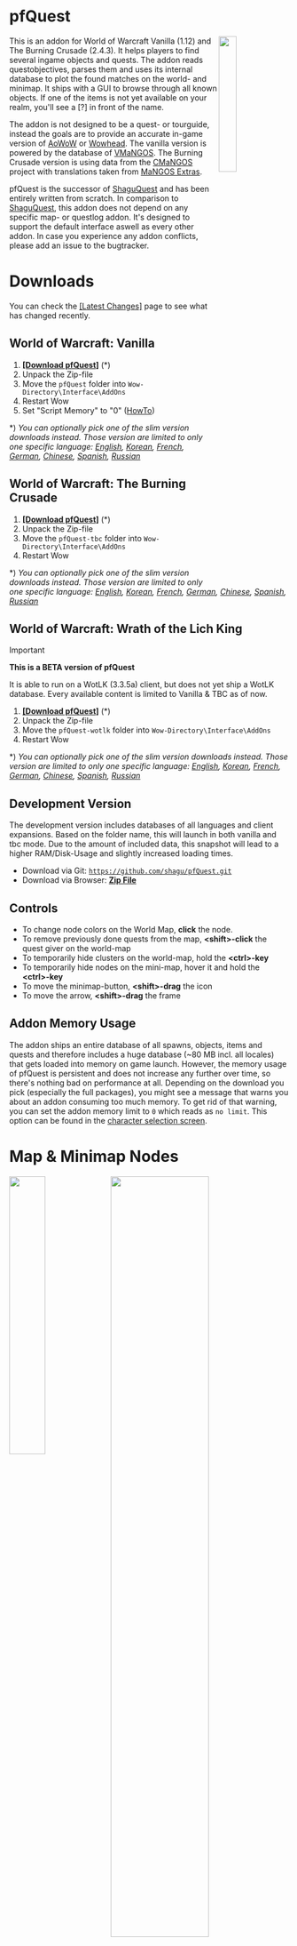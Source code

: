 # pfQuest
<img src="https://raw.githubusercontent.com/shagu/ShaguAddons/master/_img/pfQuest/mode.png" float="right" align="right" width="25%">

This is an addon for World of Warcraft Vanilla (1.12) and The Burning Crusade (2.4.3). It helps players to find several ingame objects and quests. The addon reads questobjectives, parses them and uses its internal database to plot the found matches on the world- and minimap. It ships with a GUI to browse through all known objects. If one of the items is not yet available on your realm, you'll see a [?] in front of the name.

The addon is not designed to be a quest- or tourguide, instead the goals are to provide an accurate in-game version of [AoWoW](http://db.vanillagaming.org/) or [Wowhead](http://www.wowhead.com/). The vanilla version is powered by the database of [VMaNGOS](https://github.com/vmangos). The Burning Crusade version is using data from the [CMaNGOS](https://github.com/cmangos) project with translations taken from [MaNGOS Extras](https://github.com/MangosExtras).

pfQuest is the successor of [ShaguQuest](https://shagu.org/ShaguQuest/) and has been entirely written from scratch. In comparison to [ShaguQuest](https://shagu.org/ShaguQuest/), this addon does not depend on any specific map- or questlog addon. It's designed to support the default interface aswell as every other addon. In case you experience any addon conflicts, please add an issue to the bugtracker.

# Downloads
You can check the [[Latest Changes]](https://github.com/shagu/pfQuest/commits/master) page to see what has changed recently.

## World of Warcraft: **Vanilla**
1. **[[Download pfQuest]](https://github.com/shagu/pfQuest/releases/latest/download/pfQuest-full.zip)** (\*)
2. Unpack the Zip-file
3. Move the `pfQuest` folder into `Wow-Directory\Interface\AddOns`
4. Restart Wow
5. Set "Script Memory" to "0" ([HowTo](https://i.imgur.com/rZXwaK0.jpg))

\*) *You can optionally pick one of the slim version downloads instead. Those version are limited to only one specific language: [English](https://github.com/shagu/pfQuest/releases/latest/download/pfQuest-enUS.zip),
[Korean](https://github.com/shagu/pfQuest/releases/latest/download/pfQuest-koKR.zip),
[French](https://github.com/shagu/pfQuest/releases/latest/download/pfQuest-frFR.zip),
[German](https://github.com/shagu/pfQuest/releases/latest/download/pfQuest-deDE.zip),
[Chinese](https://github.com/shagu/pfQuest/releases/latest/download/pfQuest-zhCN.zip),
[Spanish](https://github.com/shagu/pfQuest/releases/latest/download/pfQuest-esES.zip),
[Russian](https://github.com/shagu/pfQuest/releases/latest/download/pfQuest-ruRU.zip)*

## World of Warcraft: **The Burning Crusade**
1. **[[Download pfQuest]](https://github.com/shagu/pfQuest/releases/latest/download/pfQuest-full-tbc.zip)** (\*)
2. Unpack the Zip-file
3. Move the `pfQuest-tbc` folder into `Wow-Directory\Interface\AddOns`
4. Restart Wow

\*) *You can optionally pick one of the slim version downloads instead. Those version are limited to only one specific language: [English](https://github.com/shagu/pfQuest/releases/latest/download/pfQuest-enUS-tbc.zip),
[Korean](https://github.com/shagu/pfQuest/releases/latest/download/pfQuest-koKR-tbc.zip),
[French](https://github.com/shagu/pfQuest/releases/latest/download/pfQuest-frFR-tbc.zip),
[German](https://github.com/shagu/pfQuest/releases/latest/download/pfQuest-deDE-tbc.zip),
[Chinese](https://github.com/shagu/pfQuest/releases/latest/download/pfQuest-zhCN-tbc.zip),
[Spanish](https://github.com/shagu/pfQuest/releases/latest/download/pfQuest-esES-tbc.zip),
[Russian](https://github.com/shagu/pfQuest/releases/latest/download/pfQuest-ruRU-tbc.zip)*

## World of Warcraft: **Wrath of the Lich King**

> [!IMPORTANT]
>
> **This is a BETA version of pfQuest**
>
> It is able to run on a WotLK (3.3.5a) client, but does not yet ship a WotLK database.
> Every available content is limited to Vanilla & TBC as of now.

1. **[[Download pfQuest]](https://github.com/shagu/pfQuest/releases/latest/download/pfQuest-full-wotlk.zip)** (\*)
2. Unpack the Zip-file
3. Move the `pfQuest-wotlk` folder into `Wow-Directory\Interface\AddOns`
4. Restart Wow

\*) *You can optionally pick one of the slim version downloads instead. Those version are limited to only one specific language: [English](https://github.com/shagu/pfQuest/releases/latest/download/pfQuest-enUS-wotlk.zip),
[Korean](https://github.com/shagu/pfQuest/releases/latest/download/pfQuest-koKR-wotlk.zip),
[French](https://github.com/shagu/pfQuest/releases/latest/download/pfQuest-frFR-wotlk.zip),
[German](https://github.com/shagu/pfQuest/releases/latest/download/pfQuest-deDE-wotlk.zip),
[Chinese](https://github.com/shagu/pfQuest/releases/latest/download/pfQuest-zhCN-wotlk.zip),
[Spanish](https://github.com/shagu/pfQuest/releases/latest/download/pfQuest-esES-wotlk.zip),
[Russian](https://github.com/shagu/pfQuest/releases/latest/download/pfQuest-ruRU-wotlk.zip)*

## Development Version
The development version includes databases of all languages and client expansions. Based on the folder name, this will launch in both vanilla and tbc mode. Due to the amount of included data, this snapshot will lead to a higher RAM/Disk-Usage and slightly increased loading times.

- Download via Git: [`https://github.com/shagu/pfQuest.git`](https://github.com/shagu/pfQuest.git)
- Download via Browser: **[Zip File](https://github.com/shagu/pfQuest/archive/master.zip)**

## Controls
- To change node colors on the World Map, **click** the node.
- To remove previously done quests from the map, **\<shift\>-click** the quest giver on the world-map
- To temporarily hide clusters on the world-map, hold the **\<ctrl\>-key**
- To temporarily hide nodes on the mini-map, hover it and hold the **\<ctrl\>-key**
- To move the minimap-button, **\<shift\>-drag** the icon
- To move the arrow, **\<shift\>-drag** the frame

## Addon Memory Usage
The addon ships an entire database of all spawns, objects, items and quests and therefore includes a huge database (~80 MB incl. all locales) that gets loaded into memory on game launch. However, the memory usage of pfQuest is persistent and does not increase any further over time, so there's nothing bad on performance at all. Depending on the download you pick (especially the full packages), you might see a message that warns you about an addon consuming too much memory. To get rid of that warning, you can set the addon memory limit to `0` which reads as `no limit`. This option can be found in the [character selection screen](https://i.imgur.com/rZXwaK0.jpg).

# Map & Minimap Nodes
<img src="https://raw.githubusercontent.com/shagu/ShaguAddons/master/_img/pfQuest/arrow.jpg" width="35.8%" align="left">
<img src="https://raw.githubusercontent.com/shagu/ShaguAddons/master/_img/pfQuest/minimap-nodes.png" width="59.25%">
<img src="https://raw.githubusercontent.com/shagu/ShaguAddons/master/_img/pfQuest/map-quests.png" width="55.35%" align="left">
<img src="https://raw.githubusercontent.com/shagu/ShaguAddons/master/_img/pfQuest/map-spawnpoints.png" width="39.65%">

# Auto-Tracking
<img src="https://raw.githubusercontent.com/shagu/ShaguAddons/master/_img/pfQuest/map-autotrack.png" float="right" align="right" width="30%">
The addon features 4 different modes that define how the new or updated questobjectives should be handled. Those modes can be selected on the dropdown menu in the top-right area the map.

### Option: All Quests
Every quest will be automatically shown and updated on the map.

### Option: Tracked Quests
Only tracked quests (Shift-Click) will be automatically shown and updated on the map.

### Option: Manual Selection
Only quest objectives that have been manually displayed ("Show"-Button in the Questlog) will be displayed.
Completed quest objectives will be still automatically removed from the map.

### Option: Hide Quests
Same as "Manual Selection" and in addition to that, Quest-Givers won't be shown automatically.
Also completed quest objectives will remain on the map. This mode won't touch any of the map nodes created.

# Database Browser
<img src="https://raw.githubusercontent.com/shagu/ShaguAddons/master/_img/pfQuest/browser-spawn.png" align="left" width="30%">
<img src="https://raw.githubusercontent.com/shagu/ShaguAddons/master/_img/pfQuest/browser-quests.png" align="left" width="30%">
<img src="https://raw.githubusercontent.com/shagu/ShaguAddons/master/_img/pfQuest/browser-items.png" align="center" width="33%">

The database GUI allows you to bookmark and browse through all entries within the pfQuest database. It can be opened by a click on the pfQuest minimap icon or via `/db show`. The browser will show a maximum of 100 entries at once for each tab. Use your scrollwheel or press the up/down arrows to go up and down the list.

# Questlog Integration
### Questlinks
<img src="https://raw.githubusercontent.com/shagu/ShaguAddons/master/_img/pfQuest/questlink.png" float="right" align="right" width="30%">

On servers that support questlinks, a shift-click on a selected quest will add a questlink into chat. Those links are similar to the known questlinks from TBC+ and are compatible to ones produced by [ShaguQuest](https://shagu.org/ShaguQuest/), [Questie](https://github.com/AeroScripts/QuestieDev) and [QuestLink](http://addons.us.to/addon/questlink-0). Please be aware that some servers (e.g Kronos) are blocking questlinks and you'll have to disable this feature in the pfQuest settings, in order to print the quest name into the chat instead of adding a questlink. Questlinks sent from pfQuest to pfQuest are locale independent and rely on the Quest ID.

The tooltip will display quest information such as your current state on the quest (new, in progress, already done) as well as the quest objective text and the full quest description. In addition to that, the suggested level and the minimum level are shown.

### Questlog Buttons
<img src="https://raw.githubusercontent.com/shagu/ShaguAddons/master/_img/pfQuest/questlog-integration.png" align="left" width="300">

The questlog will show 4 additional buttons on each quest in order to provide easy manual quest tracking. Those buttons can be used to show or hide individual quests on the map. Those buttons won't affect the entries that you've placed by using the database browser.

**Show**  
The "Show" button will add the questobjectives of the current quest to the map.

**Hide**  
The "Hide" button will remove the current selected quest from the map.

**Clean**  
The "Clean" button will remove all nodes that have been placed by pfQuest from the map.

**Reset**  
The "Reset" button will restore the default visibility of icons to match the set values on the map dropdown menu (e.g "All Quests" by default).

# Chat/Macro CLI
<img src="https://raw.githubusercontent.com/shagu/ShaguAddons/master/_img/pfQuest/chat-cli.png">

The addon features a CLI interface which allows you to easilly create macros to show your favourite herb or mining-veins. Let's say you want to display all **Iron Deposit** deposits, then type in chat or create a macro with the text: `/db object Iron Deposit`. You can also display all mines on the map by typing: `/db mines`. This can be extended by giving the minimum and maximum required skill as paramter, like: `/db mines 150 225` to display all ores between skill 150 and 225. The `mines` parameter can also be replaced by `herbs`, `rares`, `chests` or `taxi` in order to show those instead. If `/db` doesn't work for you, there are also some other aliases available like `/shagu`, `pfquest` and `/pfdb`.
